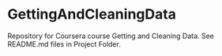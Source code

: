 GettingAndCleaningData
======================

Repository for Coursera course Getting and Cleaning Data. See README.md files in Project Folder.
